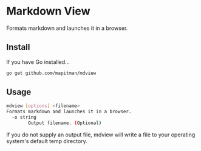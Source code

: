 # Markdown View

Formats markdown and launches it in a browser.

## Install

If you have Go installed...
```sh
go get github.com/mapitman/mdview
```

## Usage

```sh
mdview [options] <filename>
Formats markdown and launches it in a browser.
  -o string
        Output filename. (Optional)
```

If you do not supply an output file, mdview will write a file to your 
operating system's default temp directory.
